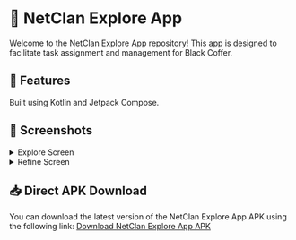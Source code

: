 # 🚀 NetClan Explore App

Welcome to the NetClan Explore App repository! This app is designed to facilitate task assignment and management for Black Coffer.

## 🌟 Features

Built using Kotlin and Jetpack Compose.

## 📸 Screenshots

<details>
  <summary>Explore Screen</summary>

  ### Individual Screen
  <img src="https://github.com/premganesh321/Netclan_UI/blob/master/screenshots/ei.jpg" alt="Explore Individual Screen" width="300"/>

  ### Professional Screen
  <img src="https://github.com/premganesh321/Netclan_UI/blob/master/screenshots/ep.jpg" alt="Explore Professional Screen" width="300"/>

  ### Merchant Screen
  <img src="https://github.com/premganesh321/Netclan_UI/blob/master/screenshots/em.jpg" alt="Explore Merchant Screen" width="300"/>

</details>

<details>
  <summary>Refine Screen</summary>
  <img src="https://github.com/premganesh321/Netclan_UI/blob/master/screenshots/Rs.jpg" alt="Refine Screen" width="300"/>
</details>

## 📥 Direct APK Download

You can download the latest version of the NetClan Explore App APK using the following link:
[Download NetClan Explore App APK](Netclan_UI_APK.apk)

